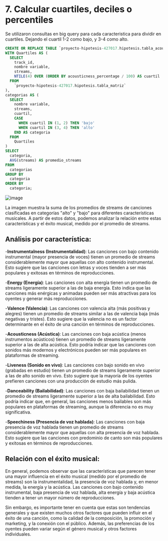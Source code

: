 # 7. Calcular cuartiles, deciles o percentiles

Se utilizaron consultas en big query para cada caracteristica para dividir en cuartiles. Dejando el cuartil 1-2 como bajo, y 3-4 como alto.

```sql
CREATE OR REPLACE TABLE `proyecto-hipotesis-427017.hipotesis.tabla_acousticness` AS
WITH Quartiles AS (
  SELECT
    track_id,
    nombre variable,
    streams,
    NTILE(4) OVER (ORDER BY acousticness_percentage / 100) AS cuartil
  FROM
    `proyecto-hipotesis-427017.hipotesis.tabla_matriz`
),
categorias AS (
  SELECT
    nombre variable,
    streams,
    cuartil,
    CASE
      WHEN cuartil IN (1, 2) THEN 'bajo'
      WHEN cuartil IN (3, 4) THEN 'alto'
    END AS categoria
  FROM
    Quartiles
)
SELECT
  categoria,
  AVG(streams) AS promedio_streams
FROM
  categorias
GROUP BY
  categoria
ORDER BY
  categoria;
```


![image](https://github.com/jesolav/Nulos_hipotesis/assets/172732181/4d51c38c-5ec3-4f9e-a5a6-3a4c149959c1)


La imagen muestra la suma de los promedios de streams de canciones clasificadas en categorías "alto" y "bajo" para diferentes características musicales. A partir de estos datos, podemos analizar la relación entre estas características y el éxito musical, medido por el promedio de streams.

## Análisis por característica:

-**Instrumentalness (Instrumentalidad)**: Las canciones con bajo contenido instrumental (mayor presencia de voces) tienen un promedio de streams considerablemente mayor que aquellas con alto contenido instrumental. Esto sugiere que las canciones con letras y voces tienden a ser más populares y exitosas en términos de reproducciones.

-**Energy (Energía)**: Las canciones con alta energía tienen un promedio de streams ligeramente superior a las de baja energía. Esto indica que las canciones más enérgicas y animadas pueden ser más atractivas para los oyentes y generar más reproducciones.

-**Valence (Valencia)**: Las canciones con valencia alta (más positivas y alegres) tienen un promedio de streams similar a las de valencia baja (más negativas y tristes). Esto sugiere que la valencia no es un factor determinante en el éxito de una canción en términos de reproducciones.

-**Acousticness (Acústica)**: Las canciones con baja acústica (menos instrumentos acústicos) tienen un promedio de streams ligeramente superior a las de alta acústica. Esto podría indicar que las canciones con sonidos más modernos y electrónicos pueden ser más populares en plataformas de streaming.

-**Liveness (Sonido en vivo)**: Las canciones con bajo sonido en vivo (grabadas en estudio) tienen un promedio de streams ligeramente superior a las de alto sonido en vivo. Esto sugiere que la mayoría de los oyentes prefieren canciones con una producción de estudio más pulida.

-**Danceability (Bailabilidad)**: Las canciones con baja bailabilidad tienen un promedio de streams ligeramente superior a las de alta bailabilidad. Esto podría indicar que, en general, las canciones menos bailables son más populares en plataformas de streaming, aunque la diferencia no es muy significativa.

-**Speechiness (Presencia de voz hablada)**: Las canciones con baja presencia de voz hablada tienen un promedio de streams considerablemente mayor que aquellas con alta presencia de voz hablada. Esto sugiere que las canciones con predominio de canto son más populares y exitosas en términos de reproducciones.


## Relación con el éxito musical:

En general, podemos observar que las características que parecen tener una mayor influencia en el éxito musical (medido por el promedio de streams) son la instrumentalidad, la presencia de voz hablada y, en menor medida, la energía y la acústica. 
Las canciones con bajo contenido instrumental, baja presencia de voz hablada, alta energía y baja acústica tienden a tener un mayor número de reproducciones.

Sin embargo, es importante tener en cuenta que estas son tendencias generales y que existen muchos otros factores que pueden influir en el éxito de una canción, como la calidad de la composición, la promoción y marketing, y la conexión con el público. Además, las preferencias de los oyentes pueden variar según el género musical y otros factores individuales.

